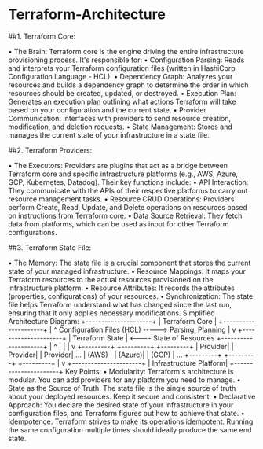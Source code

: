 # Terraform-Architecture

##1. Terraform Core:
   
• The Brain: Terraform core is the engine driving the entire infrastructure provisioning process. It's responsible for:
• Configuration Parsing: Reads and interprets your Terraform configuration files (written in HashiCorp Configuration Language - HCL).
• Dependency Graph: Analyzes your resources and builds a dependency graph to determine the order in which resources should be created, updated, or destroyed.
• Execution Plan: Generates an execution plan outlining what actions Terraform will take based on your configuration and the current state.
• Provider Communication: Interfaces with providers to send resource creation, modification, and deletion requests.
• State Management: Stores and manages the current state of your infrastructure in a state file.

##2. Terraform Providers:
   
• The Executors: Providers are plugins that act as a bridge between Terraform core and specific infrastructure platforms (e.g., AWS, Azure, GCP, Kubernetes, Datadog). Their key functions include:
• API Interaction: They communicate with the APIs of their respective platforms to carry out resource management tasks.
• Resource CRUD Operations: Providers perform Create, Read, Update, and Delete operations on resources based on instructions from Terraform core.
• Data Source Retrieval: They fetch data from platforms, which can be used as input for other Terraform configurations.

##3. Terraform State File:
   
• The Memory: The state file is a crucial component that stores the current state of your managed infrastructure.
• Resource Mappings: It maps your Terraform resources to the actual resources provisioned on the infrastructure platform.
• Resource Attributes: It records the attributes (properties, configurations) of your resources.
• Synchronization: The state file helps Terraform understand what has changed since the last run, ensuring that it only applies necessary modifications.
Simplified Architecture Diagram:
                               +---------------------+
                               |  Terraform Core     |
                               +---------------------+
                                       |  ^
  Configuration Files (HCL) ----->  Parsing, Planning
                                       |  v
                               +---------------------+
                               |   Terraform State   | <---- State of Resources
                               +---------------------+
                                       |  ^
                                       |  |
                                       |  v
                         +---------+  +---------+  +---------+ 
                         | Provider|  | Provider|  | Provider|  ...
                         | (AWS)  |  | (Azure)|  | (GCP) |  ...
                         +---------+  +---------+  +---------+ 
                                       |
                                       v
                             +----------------------+
                             | Infrastructure Platform|
                             +----------------------+ 
Key Points:
• Modularity: Terraform's architecture is modular. You can add providers for any platform you need to manage.
• State as the Source of Truth: The state file is the single source of truth about your deployed resources. Keep it secure and consistent.
• Declarative Approach: You declare the desired state of your infrastructure in your configuration files, and Terraform figures out how to achieve that state.
• Idempotence: Terraform strives to make its operations idempotent. Running the same configuration multiple times should ideally produce the same end state.



